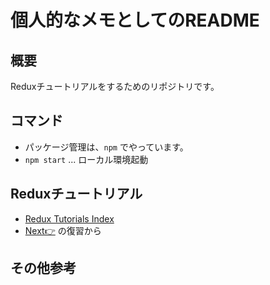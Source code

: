 # 個人的なメモとしてのREADME

## 概要
Reduxチュートリアルをするためのリポジトリです。

## コマンド
- パッケージ管理は、`npm` でやっています。
- `npm start` ... ローカル環境起動

## Reduxチュートリアル
- [Redux Tutorials Index](https://redux.js.org/tutorials/index)
- [Next👉](https://redux.js.org/tutorials/essentials/part-4-using-data#users-and-posts) の復習から

## その他参考
